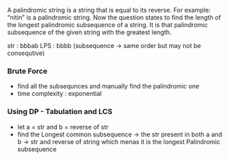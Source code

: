 A palindromic string is a string that is equal to its reverse. For example: “nitin” is a palindromic string. Now the question states to find the length of the longest palindromic subsequence of a string. It is that palindromic subsequence of the given string with the greatest length.


str : bbbab
LPS : bbbb   (subsequence -> same order but may not be consequtive)


### Brute Force 
* find all the subsequnces and manually find the palindromic one 
* time complexity : exponential

### Using DP - Tabulation and LCS 
* let a = str and b = reverse of str
* find the Longest common subsequence -> the str present in both a and b -> str and reverse of string which menas it is the longest Palindromic subsequence 


